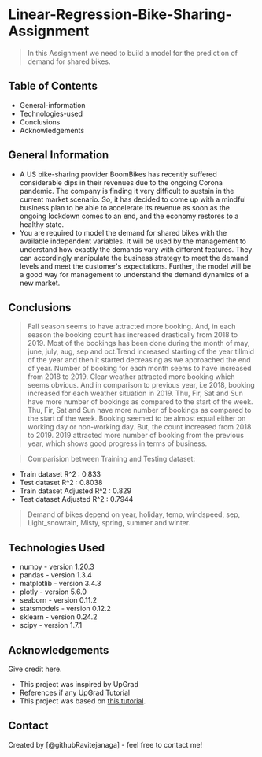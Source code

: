 # Linear-Regression-Bike-Sharing-Assignment

> In this Assignment we need to build a model for the prediction of demand for shared bikes.


## Table of Contents
* General-information
* Technologies-used
* Conclusions
* Acknowledgements


## General Information
- A US bike-sharing provider BoomBikes has recently suffered considerable dips in their revenues due to the ongoing Corona pandemic. The company is finding it very difficult to sustain in the current market scenario. So, it has decided to come up with a mindful business plan to be able to accelerate its revenue as soon as the ongoing lockdown comes to an end, and the economy restores to a healthy state.
- You are required to model the demand for shared bikes with the available independent variables. It will be used by the management to understand how exactly the demands vary with different features. They can accordingly manipulate the business strategy to meet the demand levels and meet the customer's expectations. Further, the model will be a good way for management to understand the demand dynamics of a new market.


## Conclusions

> Fall season seems to have attracted more booking. And, in each season the booking count has increased drastically from 2018 to 2019.
> Most of the bookings has been done during the month of may, june, july, aug, sep and oct.Trend increased starting of the year tillmid of the year and then it started decreasing as we approached the end of year. Number of booking for each month seems to have increased from 2018 to 2019.
> Clear weather attracted more booking which seems obvious. And in comparison to previous year, i.e 2018, booking increased for each weather situation in 2019.
> Thu, Fir, Sat and Sun have more number of bookings as compared to the start of the week.
> Thu, Fir, Sat and Sun have more number of bookings as compared to the start of the week.
> Booking seemed to be almost equal either on working day or non-working day. But, the count increased from 2018 to 2019.
> 2019 attracted more number of booking from the previous year, which shows good progress in terms of business.

> Comparision between Training and Testing dataset:
- Train dataset R^2 : 0.833
- Test dataset R^2 : 0.8038
- Train dataset Adjusted R^2 : 0.829
- Test dataset Adjusted R^2 : 0.7944
> Demand of bikes depend on year, holiday, temp, windspeed, sep, Light_snowrain, Misty, spring, summer and winter.


## Technologies Used
- numpy - version 1.20.3
- pandas - version 1.3.4
- matplotlib - version 3.4.3
- plotly - version 5.6.0
- seaborn - version 0.11.2
- statsmodels - version 0.12.2
- sklearn - version 0.24.2
- scipy - version 1.7.1



## Acknowledgements
Give credit here.
- This project was inspired by UpGrad
- References if any UpGrad Tutorial
- This project was based on [this tutorial](https://learn.upgrad.com).


## Contact
Created by [@githubRavitejanaga] - feel free to contact me!

